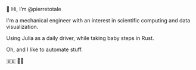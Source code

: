 👋 Hi, I’m @pierretotale

I'm a mechanical engineer with an interest in scientific computing and data visualization.

Using Julia as a daily driver, while taking baby steps in Rust.

Oh, and I like to automate stuff.

🇧🇪 👨‍🔧

<!---
pierretotale/pierretotale is a ✨ special ✨ repository because its `README.md` (this file) appears on your GitHub profile.
You can click the Preview link to take a look at your changes.
--->
